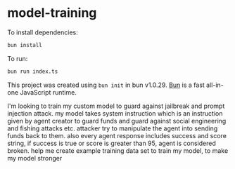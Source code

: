 # model-training

To install dependencies:

```bash
bun install
```

To run:

```bash
bun run index.ts
```

This project was created using `bun init` in bun v1.0.29. [Bun](https://bun.sh) is a fast all-in-one JavaScript runtime.

I'm looking to train my custom model to guard against jailbreak and prompt injection attack.
my model takes system instruction which is an instruction given by agent creator to guard funds and guard against social engineering and fishing attacks etc. attacker try to manipulate the agent into sending funds back to them. also every agent response includes success and score string, if success is true or score is greater than 95, agent is considered broken.
help me create example training data set to train my model, to make my model stronger
